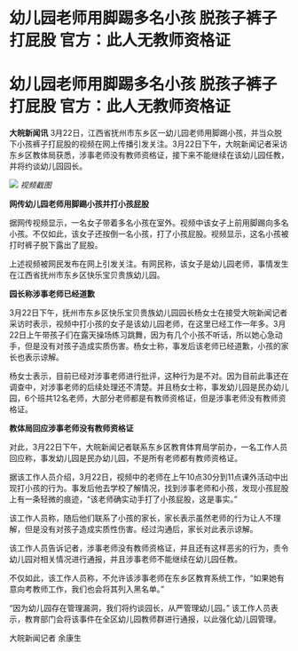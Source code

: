# 幼儿园老师用脚踢多名小孩 脱孩子裤子打屁股 官方：此人无教师资格证

# 幼儿园老师用脚踢多名小孩 脱孩子裤子打屁股 官方：此人无教师资格证

**大皖新闻讯**
3月22日，江西省抚州市东乡区一幼儿园老师用脚踢小孩，并当众脱下小孩裤子打屁股的视频在网上传播引发关注。3月22日下午，大皖新闻记者采访东乡区教体局获悉，涉事老师没有教师资格证，接下来不能继续在该幼儿园任教，并将约谈幼儿园园长。

![](https://inews.gtimg.com/om_bt/OcsvsWeMb2hmUVsbtxiVWdFhYptivrrrk35Cuk-3vSr74AA/1000)
_视频截图_

**网传幼儿园老师用脚踢小孩并打小孩屁股**

据网传视频显示，一名女子带着多名小孩在室外。视频中该女子上前用脚踢向多名小孩。不仅如此，该女子还按倒一名小孩，打了小孩屁股。视频显示，这名小孩被打时裤子脱下露出了屁股。

上述视频被网民发布在网上引发关注。有网民称，该女子是幼儿园老师，事情发生在江西省抚州市东乡区快乐宝贝贵族幼儿园。

**园长称涉事老师已经道歉**

3月22日下午，抚州市东乡区快乐宝贝贵族幼儿园园长杨女士在接受大皖新闻记者采访时表示，视频中打小孩的女子是该幼儿园老师，在这里已经工作一年多。3月22日上午带孩子们在露天操场练习跳舞，因为有几个小孩不听话，所以她心急动手，但是没有对孩子造成实质伤害。杨女士称，事发后该老师已经道歉，小孩的家长也表示谅解。

杨女士表示，目前已经对涉事老师进行批评，这种行为是不对。因为目前此事还在调查中，对涉事老师的后续处理还不清楚。并且杨女士称，事发幼儿园是民办幼儿园，6个班共12名老师，大部分老师都是有教师资格证，但是涉事老师没有教师资格证。

**教体局回应涉事老师没有教师资格证**

对此，3月22日下午，大皖新闻记者联系东乡区教育体育局学前办，一名工作人员回应称，事发幼儿园是民办幼儿园，不是所有老师都有教师资格证。

据该工作人员介绍，3月22日，视频中的老师在上午10点30分到11点课外活动中出现打小孩的行为。事发后他去学校了解情况，找到涉事老师和小孩，发现小孩屁股上有一条轻微的痕迹，“该老师确实动手打了小孩屁股，这是事实。”

该工作人员称，随后他们联系了小孩的家长，家长表示虽然老师的行为让人不理解，但是没有对孩子造成实质性伤害。经过沟通后，家长对此表示谅解。

该工作人员告诉记者，涉事老师没有教师资格证，并且还有这样恶劣的行为，责令幼儿园对相关情况进行通报，并且涉事老师不能继续在幼儿园任教。

不仅如此，该工作人员称，不允许该涉事老师在东乡区教育系统工作，“如果她有意向考教师工作，我们也会将其列入黑名单。”

“因为幼儿园存在管理漏洞，我们将约谈园长，从严管理幼儿园。” 该工作人员表示，教育部门会将该事件在全区幼儿园教师群进行通报，以此强化幼儿园管理。

大皖新闻记者 余康生


